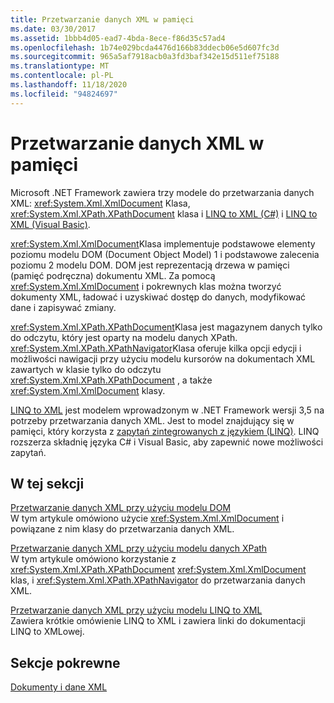 ```yaml
---
title: Przetwarzanie danych XML w pamięci
ms.date: 03/30/2017
ms.assetid: 1bbb4d05-ead7-4bda-8ece-f86d35c57ad4
ms.openlocfilehash: 1b74e029bcda4476d166b83ddecb06e5d607fc3d
ms.sourcegitcommit: 965a5af7918acb0a3fd3baf342e15d511ef75188
ms.translationtype: MT
ms.contentlocale: pl-PL
ms.lasthandoff: 11/18/2020
ms.locfileid: "94824697"
---
```

# <a name="processing-xml-data-in-memory"></a>Przetwarzanie danych XML w pamięci
Microsoft .NET Framework zawiera trzy modele do przetwarzania danych XML: <xref:System.Xml.XmlDocument> Klasa, <xref:System.Xml.XPath.XPathDocument> klasa i [LINQ to XML (C#)](../../linq/linq-xml-overview.md) i [LINQ to XML (Visual Basic)](../../linq/linq-xml-overview.md).  
  
 <xref:System.Xml.XmlDocument>Klasa implementuje podstawowe elementy poziomu modelu DOM (Document Object Model) 1 i podstawowe zalecenia poziomu 2 modelu DOM. DOM jest reprezentacją drzewa w pamięci (pamięć podręczna) dokumentu XML. Za pomocą <xref:System.Xml.XmlDocument> i pokrewnych klas można tworzyć dokumenty XML, ładować i uzyskiwać dostęp do danych, modyfikować dane i zapisywać zmiany.  
  
 <xref:System.Xml.XPath.XPathDocument>Klasa jest magazynem danych tylko do odczytu, który jest oparty na modelu danych XPath. <xref:System.Xml.XPath.XPathNavigator>Klasa oferuje kilka opcji edycji i możliwości nawigacji przy użyciu modelu kursorów na dokumentach XML zawartych w klasie tylko do odczytu <xref:System.Xml.XPath.XPathDocument> , a także <xref:System.Xml.XmlDocument> klasy.  
  
 [LINQ to XML](../../linq/linq-xml-overview.md) jest modelem wprowadzonym w .NET Framework wersji 3,5 na potrzeby przetwarzania danych XML. Jest to model znajdujący się w pamięci, który korzysta z [zapytań zintegrowanych z językiem (LINQ)](../../../csharp/programming-guide/concepts/linq/index.md). LINQ rozszerza składnię języka C# i Visual Basic, aby zapewnić nowe możliwości zapytań.  
  
## <a name="in-this-section"></a>W tej sekcji  
 [Przetwarzanie danych XML przy użyciu modelu DOM](process-xml-data-using-the-dom-model.md)  
 W tym artykule omówiono użycie <xref:System.Xml.XmlDocument> i powiązane z nim klasy do przetwarzania danych XML.  
  
 [Przetwarzanie danych XML przy użyciu modelu danych XPath](process-xml-data-using-the-xpath-data-model.md)  
 W tym artykule omówiono korzystanie z <xref:System.Xml.XPath.XPathDocument> <xref:System.Xml.XmlDocument> klas, i <xref:System.Xml.XPath.XPathNavigator> do przetwarzania danych XML.  
  
 [Przetwarzanie danych XML przy użyciu modelu LINQ to XML](process-xml-data-using-linq-to-xml.md)  
 Zawiera krótkie omówienie LINQ to XML i zawiera linki do dokumentacji LINQ to XMLowej.  
  
## <a name="related-sections"></a>Sekcje pokrewne  
 [Dokumenty i dane XML](index.md)
